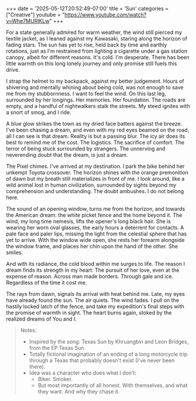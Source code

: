 +++
date = '2025-05-12T20:52:49-07:00'
title = 'Sun'
categories = ["Creative"]
youtube = "https://www.youtube.com/watch?v=Whe7MURlKLw"
+++

For a state generally admired for warm weather, the wind still pierced my textile jacket, as I leaned against my Kawasaki, staring along the horizon of fading stars. The sun has yet to rise, held back by time and earthly rotations, just as I'm restrained from lighting a cigarette under a gas station canopy, albeit for different reasons. It's cold. I'm desperate. There has been little warmth on this long lonely journey and only promise still fuels this drive. 

I strap the helmet to my backpack, against my better judgement. Hours of shivering and mentally whining about being cold, was not enough to save me from my stubbornness. I want to feel the wind. On this last leg, surrounded by her longings. Her memories. Her foundation. The roads are empty, and a handful of nightwalkers stalk the streets. My steed ignites with a snort of smog, and I ride. 

A blue glow strikes the town as my dried face batters against the breeze. I've been chasing a dream, and even with my red eyes beamed on the road, all I can see is that dream. Reality is but a passing blur. The icy air does its best to remind me of the cost. The logistics. The sacrifice of comfort. The terror of being stuck surrounded by strangers. The unnerving and neverending doubt that the dream, is just a dream. 

The Pixel chimes. I've arrived at my destination. I park the bike behind her unkempt Toyota crossover. The horizon shines with the orange premonition of dawn but my breath still materializes in front of me. I look around, like a wild animal lost in human civilization, surrounded by sights beyond my comprehension and understanding. The doubt ambushes. I do not belong here.

The sound of an opening window, turns me from the horizon, and towards the American dream: the white picket fence and the home beyond it. The wind, my long time nemesis, lifts the opener's long black hair. She is wearing her worn oval glasses, the early hours a deterrent for contacts. A pale face and paler lips, missing the light from the celestial sphere that has yet to arrive. With the window wide open, she rests her forearm alongside the window frame, and places her chin upon the hand of the other. She smiles. 

And with its radiance, the cold blood within me surges to life. The reason I dream finds its strength in my heart: The pursuit of her love, even at the expense of reason. Across man made borders. Through gale and ice. Regardless of the time it cost me. 

The rays from dawn, signals its arrival with heat behind me. Late, my eyes have already found the sun. The air quiets. The wind fades. I pull on the hastily locked latch of the fence, and take my expedition's final steps with the promise of warmth in sight. The heart burns again, stoked by the realized dreams of You and I. 

> Notes:  
> * Inspired by the song: Texas Sun by Khruangbin and Leon Bridges, from the EP Texas Sun.
> * Totally fictional imagination of an ending of a long motorcycle trip through a Texas that probably doesn't exist (I've never been there).
> * Idea was a character who does what I don't:
>   * Biker. Smoker.
> 	* But most importantly of all honest. With themselves, and what they want. And why they chase it.